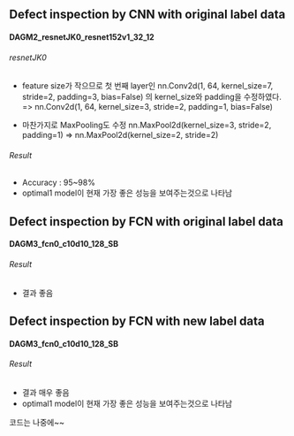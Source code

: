 
## Defect inspection by CNN with original label data
#### DAGM2_resnetJK0_resnet152v1_32_12
###### resnetJK0
* feature size가 작으므로 첫 번째 layer인
nn.Conv2d(1, 64, kernel_size=7, stride=2, padding=3, bias=False) 
의 kernel_size와 padding을 수정하였다.
=> nn.Conv2d(1, 64, kernel_size=3, stride=2, padding=1, bias=False) 

* 마찬가지로 MaxPooling도 수정
nn.MaxPool2d(kernel_size=3, stride=2, padding=1) 
=> nn.MaxPool2d(kernel_size=2, stride=2)

###### Result
* Accuracy : 95~98%
* optimal1 model이 현재 가장 좋은 성능을 보여주는것으로 나타남


## Defect inspection by FCN with original label data
#### DAGM3_fcn0_c10d10_128_SB
###### Result
* 결과 좋음



## Defect inspection by FCN with new label data
#### DAGM3_fcn0_c10d10_128_SB
###### Result
* 결과 매우 좋음
* optimal1 model이 현재 가장 좋은 성능을 보여주는것으로 나타남


코드는 나중에~~
